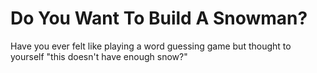# Do You Want To Build A Snowman?

Have you ever felt like playing a word guessing game but thought to yourself "this doesn't have enough snow?"
